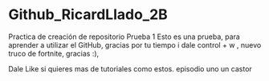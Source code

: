 # Github_RicardLlado_2B
Practica de creación de repositorio Prueba 1
Esto es una prueba,
para aprender a utilizar el GitHub,
gracias por tu tiempo i dale control + w , nuevo      truco de fortnite,
gracias :),

 Dale Like si quieres mas de tutoriales como estos.
episodio uno un castor 